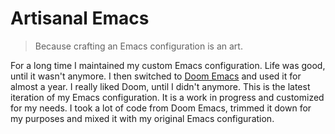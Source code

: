 # Artisanal Emacs

> Because crafting an Emacs configuration is an art.

For a long time I maintained my custom Emacs configuration. Life was good, until it wasn't anymore. I then switched to [Doom Emacs](https://github.com/hlissner/doom-emacs) and used it for almost a year. I really liked Doom, until I didn't anymore. This is the latest iteration of my Emacs configuration. It is a work in progress and customized for my needs. I took a lot of code from Doom Emacs, trimmed it down for my purposes and mixed it with my original Emacs configuration.


